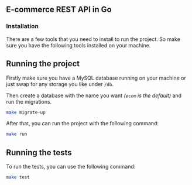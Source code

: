 ## E-commerce REST API in Go

### Installation

There are a few tools that you need to install to run the project.
So make sure you have the following tools installed on your machine.

## Running the project

Firstly make sure you have a MySQL database running on your machine or just swap for any storage you like under `/db`.

Then create a database with the name you want _(`ecom` is the default)_ and run the migrations.

```bash
make migrate-up
```

After that, you can run the project with the following command:

```bash
make run
```

## Running the tests

To run the tests, you can use the following command:

```bash
make test
```
